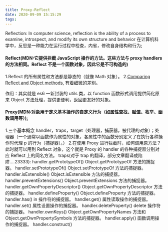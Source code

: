 ```yaml
---
title: Proxy-Reflect
date: 2020-09-09 15:15:29
tags:
---
```


Reflection: In computer science, reflection is the ability of a process to examine, introspect, and modify its own structure and behavior
在计算机科学中，反思是一种能力在运行过程中检查，内省，修改自身结构和行为;

#### Reflect(MDN:它提供拦截 JavaScript 操作的方法。这些方法与 proxy handlers 的方法相同。Reflect 不是一个函数对象，因此它是不可构造的)

1.Reflect 的所有属性和方法都是静态的（就像 Math 对象）。 2.[Comparing Reflect and Object methods](https://developer.mozilla.org/en-US/docs/Web/JavaScript/Reference/Global_Objects/Reflect/Comparing_Reflect_and_Object_methods),
有着细微的差别。

作用：其实就是 es6 一新封装的 utils 类，以 function 函数形式调用提供简化原来 Object 方法处理，提供更便利，返回更友好的对象。

#### Proxy(MDN:对象用于定义基本操作的自定义行为（如属性查找、赋值、枚举、函数调用等）);

1.三个基本概念 handler，traps，target（处理器，捕获器，被代理的对象）；处理器（一个通常以函数作为属性的对象，各属性中的函数分别定义了在执行各种操作时代理 p 的行为（捕捉器）。） 2.在使用 Proxy 进行拦截时，如何调用原方法？此时就可以用到 Reflect 对象，这个就是 Proxy 的 handler 的各种捕捉器分别对应 Reflect 上的同名方法。
traps(对于 trap 的翻译，部分文章翻译成陷阱....23333):
handler.getPrototypeOf()
Object.getPrototypeOf 方法的捕捉器。
handler.setPrototypeOf()
Object.setPrototypeOf 方法的捕捉器。
handler.isExtensible()
Object.isExtensible 方法的捕捉器。
handler.preventExtensions()
Object.preventExtensions 方法的捕捉器。
handler.getOwnPropertyDescriptor()
Object.getOwnPropertyDescriptor 方法的捕捉器。
handler.defineProperty()
Object.defineProperty 方法的捕捉器。
handler.has()
in 操作符的捕捉器。
handler.get()
属性读取操作的捕捉器。
handler.set()
属性设置操作的捕捉器。
handler.deleteProperty()
delete 操作符的捕捉器。
handler.ownKeys()
Object.getOwnPropertyNames 方法和 Object.getOwnPropertySymbols 方法的捕捉器。
handler.apply()
函数调用操作的捕捉器。
handler.construct()
